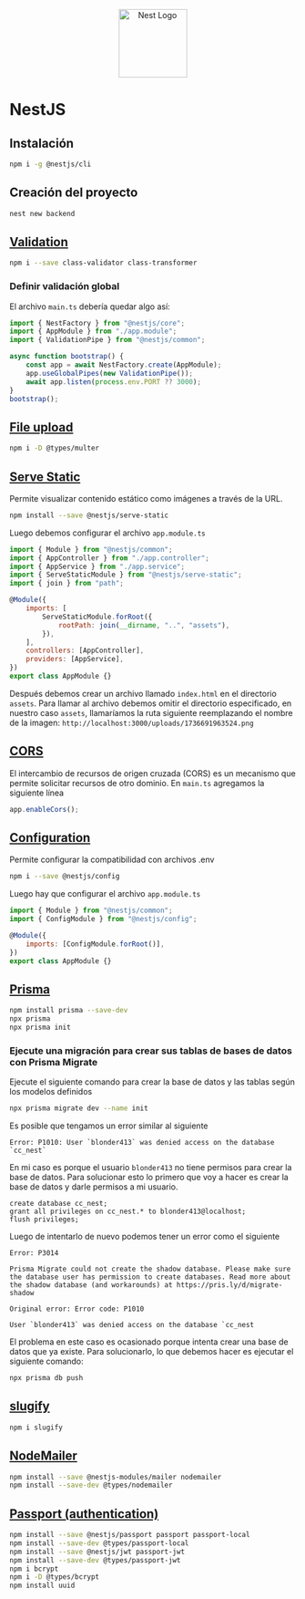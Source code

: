 <p align="center">
  <a href="http://nestjs.com/" target="blank"><img src="https://nestjs.com/img/logo-small.svg" width="120" alt="Nest Logo" /></a>
</p>

# NestJS

## Instalación

```bash
npm i -g @nestjs/cli
```

## Creación del proyecto

```bash
nest new backend
```

## [Validation](https://docs.nestjs.com/techniques/validation)

```bash
npm i --save class-validator class-transformer
```

### Definir validación global

El archivo `main.ts` debería quedar algo así:

```javascript
import { NestFactory } from "@nestjs/core";
import { AppModule } from "./app.module";
import { ValidationPipe } from "@nestjs/common";

async function bootstrap() {
    const app = await NestFactory.create(AppModule);
    app.useGlobalPipes(new ValidationPipe());
    await app.listen(process.env.PORT ?? 3000);
}
bootstrap();
```

## [File upload](https://docs.nestjs.com/techniques/file-upload)

```bash
npm i -D @types/multer
```

## [Serve Static](https://docs.nestjs.com/recipes/serve-static)

Permite visualizar contenido estático como imágenes a través de la URL.

```bash
npm install --save @nestjs/serve-static
```

Luego debemos configurar el archivo `app.module.ts`

```js
import { Module } from "@nestjs/common";
import { AppController } from "./app.controller";
import { AppService } from "./app.service";
import { ServeStaticModule } from "@nestjs/serve-static";
import { join } from "path";

@Module({
    imports: [
        ServeStaticModule.forRoot({
            rootPath: join(__dirname, "..", "assets"),
        }),
    ],
    controllers: [AppController],
    providers: [AppService],
})
export class AppModule {}
```

Después debemos crear un archivo llamado `index.html` en el directorio `assets`.
Para llamar al archivo debemos omitir el directorio especificado, en nuestro caso `assets`, llamaríamos la ruta siguiente reemplazando el nombre de la imagen:
`http://localhost:3000/uploads/1736691963524.png`

## [CORS](https://docs.nestjs.com/security/cors)

El intercambio de recursos de origen cruzada (CORS) es un mecanismo que permite solicitar recursos de otro dominio.
En `main.ts` agregamos la siguiente línea

```js
app.enableCors();
```

## [Configuration](https://docs.nestjs.com/techniques/configuration)

Permite configurar la compatibilidad con archivos .env

```bash
npm i --save @nestjs/config
```

Luego hay que configurar el archivo `app.module.ts`

```js
import { Module } from "@nestjs/common";
import { ConfigModule } from "@nestjs/config";

@Module({
    imports: [ConfigModule.forRoot()],
})
export class AppModule {}
```

## [Prisma](https://docs.nestjs.com/recipes/prisma)

```bash
npm install prisma --save-dev
npx prisma
npx prisma init
```

### Ejecute una migración para crear sus tablas de bases de datos con Prisma Migrate

Ejecute el siguiente comando para crear la base de datos y las tablas según los modelos definidos

```bash
npx prisma migrate dev --name init
```

Es posible que tengamos un error similar al siguiente

```
Error: P1010: User `blonder413` was denied access on the database `cc_nest`
```

En mi caso es porque el usuario `blonder413` no tiene permisos para crear la base de datos.
Para solucionar esto lo primero que voy a hacer es crear la base de datos y darle permisos a mi usuario.

```mysql
create database cc_nest;
grant all privileges on cc_nest.* to blonder413@localhost;
flush privileges;
```

Luego de intentarlo de nuevo podemos tener un error como el siguiente

```
Error: P3014

Prisma Migrate could not create the shadow database. Please make sure the database user has permission to create databases. Read more about the shadow database (and workarounds) at https://pris.ly/d/migrate-shadow

Original error: Error code: P1010

User `blonder413` was denied access on the database `cc_nest
```

El problema en este caso es ocasionado porque intenta crear una base de datos que ya existe.
Para solucionarlo, lo que debemos hacer es ejecutar el siguiente comando:

```bash
npx prisma db push
```

## [slugify](https://www.npmjs.com/package/slugify)

```bash
npm i slugify
```

## [NodeMailer](https://www.npmjs.com/package/@nestjs-modules/mailer)

```bash
npm install --save @nestjs-modules/mailer nodemailer
npm install --save-dev @types/nodemailer
```

## [Passport (authentication)](https://docs.nestjs.com/recipes/passport)

```bash
npm install --save @nestjs/passport passport passport-local
npm install --save-dev @types/passport-local
npm install --save @nestjs/jwt passport-jwt
npm install --save-dev @types/passport-jwt
npm i bcrypt
npm i -D @types/bcrypt
npm install uuid
```

